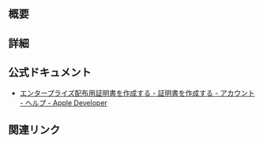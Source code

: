 ## 概要


## 詳細


## 公式ドキュメント
- [エンタープライズ配布用証明書を作成する - 証明書を作成する - アカウント - ヘルプ - Apple Developer](https://developer.apple.com/jp/help/account/create-certificates/create-enterprise-distribution-certificates)

## 関連リンク

